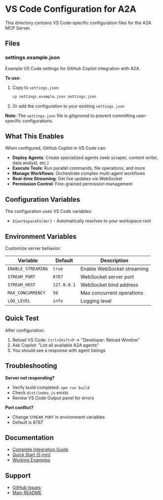 # VS Code Configuration for A2A

This directory contains VS Code-specific configuration files for the A2A MCP Server.

## Files

### settings.example.json

Example VS Code settings for GitHub Copilot integration with A2A.

**To use:**

1. Copy to `settings.json`:
   ```bash
   cp settings.example.json settings.json
   ```

2. Or add the configuration to your existing `settings.json`

**Note:** The `settings.json` file is gitignored to prevent committing user-specific configurations.

## What This Enables

When configured, GitHub Copilot in VS Code can:

- **Deploy Agents**: Create specialized agents (web scraper, content writer, data analyst, etc.)
- **Execute Tools**: Run parallel commands, file operations, and more
- **Manage Workflows**: Orchestrate complex multi-agent workflows
- **Real-time Streaming**: Get live updates via WebSocket
- **Permission Control**: Fine-grained permission management

## Configuration Variables

The configuration uses VS Code variables:

- `${workspaceFolder}` - Automatically resolves to your workspace root

## Environment Variables

Customize server behavior:

| Variable | Default | Description |
|----------|---------|-------------|
| `ENABLE_STREAMING` | `true` | Enable WebSocket streaming |
| `STREAM_PORT` | `8787` | WebSocket server port |
| `STREAM_HOST` | `127.0.0.1` | WebSocket bind address |
| `MAX_CONCURRENCY` | `50` | Max concurrent operations |
| `LOG_LEVEL` | `info` | Logging level |

## Quick Test

After configuration:

1. Reload VS Code: `Ctrl+Shift+P` → "Developer: Reload Window"
2. Ask Copilot: "List all available A2A agents"
3. You should see a response with agent listings

## Troubleshooting

**Server not responding?**
- Verify build completed: `npm run build`
- Check `dist/index.js` exists
- Review VS Code Output panel for errors

**Port conflict?**
- Change `STREAM_PORT` in environment variables
- Default is 8787

## Documentation

- [Complete Integration Guide](../docs/COPILOT_INTEGRATION.md)
- [Quick Start (5 min)](../docs/COPILOT_QUICKSTART.md)
- [Working Examples](../examples/copilot-integration-example.ts)

## Support

- [GitHub Issues](https://github.com/Scarmonit/A2A/issues)
- [Main README](../README.md)
